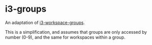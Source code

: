 # i3-groups

An adaptation of [i3-workspace-groups](https://github.com/cjbassi/i3-workspace-groups).

This is a simplification, and assumes that groups are only accessed by number (0-9), and the same for workspaces within a group.
